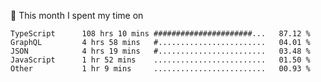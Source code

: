📅 This month I spent my time on

<!--START_SECTION:waka-->

```text
TypeScript      108 hrs 10 mins ######################...   87.12 %
GraphQL         4 hrs 58 mins   #........................   04.01 %
JSON            4 hrs 19 mins   #........................   03.48 %
JavaScript      1 hr 52 mins    .........................   01.50 %
Other           1 hr 9 mins     .........................   00.93 %
```

<!--END_SECTION:waka-->
